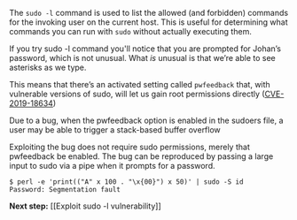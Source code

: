 The `sudo -l` command is used to list the allowed (and forbidden) commands for the invoking user on the current host. This is useful for determining what commands you can run with `sudo` without actually executing them.

If you try sudo -l command you'll notice that you are prompted for Johan’s password, which is not unusual. What _is_ unusual is that we’re able to see asterisks as we type.

This means that there’s an activated setting called `pwfeedback` that, with vulnerable versions of sudo, will let us gain root permissions directly ([CVE-2019-18634](https://www.exploit-db.com/exploits/47995))

Due to a bug, when the pwfeedback option is enabled in the sudoers file, a user may be able to trigger a stack-based buffer overflow

Exploiting the bug does not require sudo permissions, merely that pwfeedback be enabled. 
The bug can be reproduced by passing a large input to sudo via a pipe when it prompts for a password.

    $ perl -e 'print(("A" x 100 . "\x{00}") x 50)' | sudo -S id
    Password: Segmentation fault

**Next step:** [[Exploit sudo -l vulnerability]]


